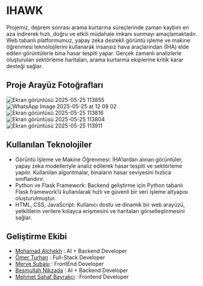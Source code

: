 # IHAWK
Projemiz, deprem sonrası arama kurtarma süreçlerinde zaman kaybını en aza indirerek hızlı, doğru ve etkili müdahale imkanı sunmayı amaçlamaktadır. Web tabanlı platformumuz, yapay zeka destekli görüntü işleme ve makine öğrenmesi teknolojilerini kullanarak insansız hava araçlarından (İHA) elde edilen görüntülerle bina hasar tespiti yapar. Gerçek zamanlı analizlerle oluşturulan sektörleme haritaları, arama kurtarma ekiplerine kritik karar desteği sağlar.
## Proje Arayüz Fotoğrafları
![Ekran görüntüsü 2025-05-25 113855](https://github.com/user-attachments/assets/df236a5b-0cdb-4a9e-938c-8035ffab4ee5)
![WhatsApp Image 2025-05-25 at 12 09 02](https://github.com/user-attachments/assets/621e345a-ae66-44ee-8e09-94bdd85d4bf2)
![Ekran görüntüsü 2025-05-25 113816](https://github.com/user-attachments/assets/a1885b4c-d278-4929-ba5a-a0e9fe21c106)
![Ekran görüntüsü 2025-05-25 113804](https://github.com/user-attachments/assets/3d7f1470-a93b-4183-8447-d2dd53fcf873)
![Ekran görüntüsü 2025-05-25 113911](https://github.com/user-attachments/assets/4c8e2b85-2a1c-48df-ab75-88aff1608e1e)
## Kullanılan Teknolojiler
- Görüntü İşleme ve Makine Öğrenmesi: İHA’lardan alınan görüntüler, yapay zeka modelleriyle analiz edilerek hasar tespiti ve sektörleme yapılır. Kullanılan algoritmalar, binaların hasar seviyesini hızlıca sınıflandırır.
- Python ve Flask Framework: Backend geliştirme için Python tabanlı Flask framework’ü kullanılarak hızlı ve güvenli bir veri işleme altyapısı oluşturulmuştur.
- HTML, CSS, JavaScript: Kullanıcı dostu ve dinamik bir web arayüzü, yetkililerin verilere kolayca erişmesini ve haritaları görselleştirmesini sağlar.
## Geliştirme Ekibi

- [Mohamad Alchekh](https://github.com/MohamadAlchekh) : AI + Backend Developer
- [Ömer Turhan](https://github.com/turhanomer) : Full-Stack Developer
- [Merve Subaşı](https://github.com/githubmerve) : FrontEnd Developer
- [Besmullah Nikzada](https://github.com/NikzadaBesmullah) : AI + Backend Developer
- [Mehmet Sahaf Bayrakçı](https://github.com/Mehmetsahaf) : Frontend Developer


